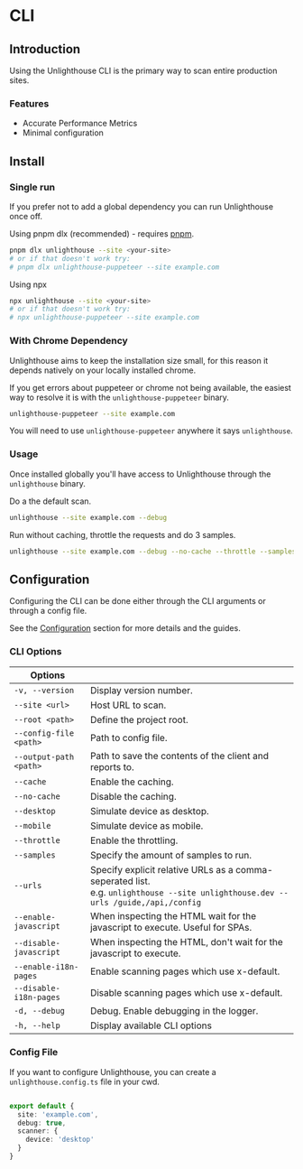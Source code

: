 # CLI

## Introduction

Using the Unlighthouse CLI is the primary way to scan entire production sites.

### Features

<ul class="list-style-none mt-3 ml-0 p-0 m-0">
<li class="flex items-center pb-2 "><i-carbon-checkmark-outline class="text-green-500 mr-2" /> Accurate Performance Metrics</li>
<li class="flex items-center pb-2 "><i-carbon-checkmark-outline class="text-green-500 mr-2" /> Minimal configuration</li>
</ul>

## Install

<sponsor-banner />

### Single run

If you prefer not to add a global dependency you can run Unlighthouse once off.

Using pnpm dlx (recommended) - requires [pnpm](https://pnpm.io/).

```bash
pnpm dlx unlighthouse --site <your-site>
# or if that doesn't work try:
# pnpm dlx unlighthouse-puppeteer --site example.com
```

Using npx

```bash
npx unlighthouse --site <your-site>
# or if that doesn't work try:
# npx unlighthouse-puppeteer --site example.com
```

### With Chrome Dependency

Unlighthouse aims to keep the installation size small, for this reason it depends natively on your locally installed
chrome.

If you get errors about puppeteer or chrome not being available, the easiest way to resolve it is 
with the `unlighthouse-puppeteer` binary.

```bash
unlighthouse-puppeteer --site example.com
```

You will need to use `unlighthouse-puppeteer` anywhere it says `unlighthouse`.

### Usage

Once installed globally you'll have access to Unlighthouse through the `unlighthouse` binary.

Do a the default scan.
```bash
unlighthouse --site example.com --debug
```

Run without caching, throttle the requests and do 3 samples.

```bash
unlighthouse --site example.com --debug --no-cache --throttle --samples 3
```

## Configuration

Configuring the CLI can be done either through the CLI arguments or through a config file.

See the [Configuration](#configuration) section for more details and the guides.

### CLI Options

| Options                |                                                                                                                                     |
|------------------------|-------------------------------------------------------------------------------------------------------------------------------------|
| `-v, --version`        | Display version number.                                                                                                             |
| `--site <url>`         | Host URL to scan.                                                                                                                   |
| `--root <path>`        | Define the project root.                                                                                                            |
| `--config-file <path>` | Path to config file.                                                                                                                |
| `--output-path <path>` | Path to save the contents of the client and reports to.                                                                             |
| `--cache`              | Enable the caching.                                                                                                                 |
| `--no-cache`           | Disable the caching.                                                                                                                |
| `--desktop`            | Simulate device as desktop.                                                                                                         |
| `--mobile`             | Simulate device as mobile.                                                                                                          |
| `--throttle`           | Enable the throttling.                                                                                                              |
| `--samples`            | Specify the amount of samples to run.                                                                                               |
| `--urls`               | Specify explicit relative URLs as a comma-seperated list.<br>e.g. `unlighthouse --site unlighthouse.dev --urls /guide,/api,/config` |
| `--enable-javascript`  | When inspecting the HTML wait for the javascript to execute. Useful for SPAs.                                                       |
| `--disable-javascript` | When inspecting the HTML, don't wait for the javascript to execute.                                                                 |
| `--enable-i18n-pages`  | Enable scanning pages which use x-default.                                                                                          |
| `--disable-i18n-pages` | Disable scanning pages which use x-default.                                                                                         |
| `-d, --debug`          | Debug. Enable debugging in the logger.                                                                                              |
| `-h, --help`           | Display available CLI options                                                                                                       |


### Config File

If you want to configure Unlighthouse, you can create a `unlighthouse.config.ts` file in your cwd.

```ts unlighthouse.config.ts

export default {
  site: 'example.com',
  debug: true,
  scanner: {
    device: 'desktop'
  }
}
```
